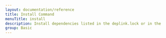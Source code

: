```yaml
---
layout: documentation/reference
title: Install Command
menuTitle: install
description: Install dependencies listed in the deplink.lock or in the deplink.json if lock file is missing or outdated.
group: Basic
---
```

